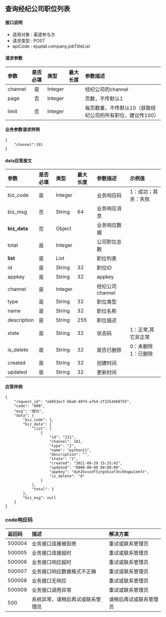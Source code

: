 ## 查询经纪公司职位列表

#### 接口说明

* 适用对象 : 渠道参与方
* 请求类型 : POST
* apiCode : ejuplat.company.jobTitleList


#### 请求参数
| 参数 | 是否必填 | 类型 | 最大长度 | 参数描述 |
|:----|:-------:|:-----|:-------|:--------|
| channel | 是 | Integer |  | 经纪公司的channel |
| page | 否 | Integer |  | 页数，不传默认1 |
| limit | 否 | Integer |  | 每页数量，不传默认10（获取经纪公司的所有职位，建议传100） |

#### 业务参数请求样例
```
{
    "channel":181
}
```

#### data应答报文

| 参数 | 是否必填 | 类型 | 最大长度 | 参数描述 | 示例值 |
|:----|:-----|:-------|:---------|:--------|:------|
| biz_code | 是 | Integer |  | 业务响应码 | 1：成功；其余：失败 |
| biz_msg | 否 | String | 64 | 业务响应消息 |  |
| <b>biz_data</b> | 否 | Object |  | 业务响应数据 |  |
| total | 是 | Integer |  | 公司职位总数 |  |
| <b>list</b> | 是 | List |  | 职位列表 |  |
| id | 是 | String | 32 | 职位ID |  |
| appkey | 是 | String | 32 | appkey |  |
| channel | 是 | Integer |  | 经纪公司channel |  |
| type | 是 | String | 32 | 职位类型 |  |
| name | 是 | String | 32 | 职位名称 |  |
| description | 是 | String | 255 | 职位描述 |  |
| state | 是 | String | 32 | 状态码 | 1：正常,其它非正常 |
| is_delete | 是 | String | 32 |  是否已删除 |0：未删除 1：已删除 |
| created | 是 | String | 32 |  创建时间 | |
| updated | 是 | String | 32 |  更新时间 | |

#### 应答样例

```
{
    "request_id": "eb053acf-66a0-4974-a7b4-2f2354460755",
    "code": "000",
    "msg": "成功",
    "data": {
        "biz_code": 1,
        "biz_data": {
            "list": [
                {
                    "id": "211",
                    "channel": 181,
                    "type": "2",
                    "name": "python11",
                    "description": "",
                    "state": "1",
                    "created": "2021-09-29 15:25:42",
                    "updated": "0000-00-00 00:00:00",
                    "appkey": "dyh2kvusdf5jngtbiof3nc6hqpw1em7z",
                    "is_delete": "0"
                }
            ],
            "total": 1
        },
        "biz_msg": null
    }
}
```

### code响应码
| 返回码 | 描述 | 解决方案 |
|:------|:----|:-----|
| 500004 | 业务接口连接被拒绝 | 重试或联系管理员 |
| 500005 | 业务接口连接超时 | 重试或联系管理员 |
| 500006 | 业务接口响应超时 | 重试或联系管理员 |
| 500007 | 业务接口响应数据格式不正确 | 重试或联系管理员 |
| 500008 | 业务接口无响应 | 重试或联系管理员 |
| 500009 | 业务接口调用异常 | 重试或联系管理员 |
| 500 | 系统异常，请稍后再试或联系管理员 | 请稍后再试或联系管理员 |
